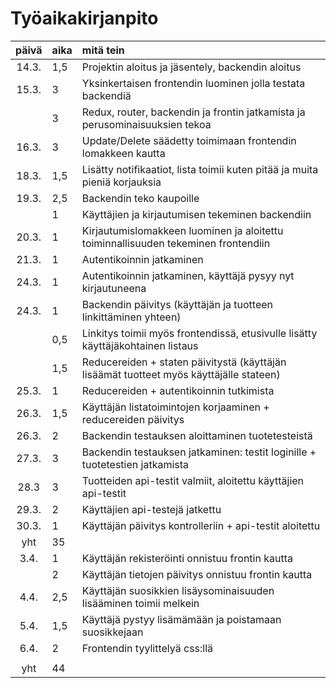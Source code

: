 # Työaikakirjanpito

| päivä | aika | mitä tein  |
| :----:|:-----| :-----|
| 14.3. | 1,5  | Projektin aloitus ja jäsentely, backendin aloitus |
| 15.3. | 3    | Yksinkertaisen frontendin luominen jolla testata backendiä |
|       | 3    | Redux, router, backendin ja frontin jatkamista ja perusominaisuuksien tekoa |
| 16.3. | 3    | Update/Delete säädetty toimimaan frontendin lomakkeen kautta | 
| 18.3. | 1,5  | Lisätty notifikaatiot, lista toimii kuten pitää ja muita pieniä korjauksia | 
| 19.3. | 2,5  | Backendin teko kaupoille | 
|       | 1    | Käyttäjien ja kirjautumisen tekeminen backendiin | 
| 20.3. | 1    | Kirjautumislomakkeen luominen ja aloitettu toiminnallisuuden tekeminen frontendiin |
| 21.3. | 1    | Autentikoinnin jatkaminen |
| 24.3. | 1    | Autentikoinnin jatkaminen, käyttäjä pysyy nyt kirjautuneena |
| 24.3. | 1    | Backendin päivitys (käyttäjän ja tuotteen linkittäminen yhteen) | 
|       | 0,5  | Linkitys toimii myös frontendissä, etusivulle lisätty käyttäjäkohtainen listaus |
|       | 1,5  | Reducereiden + staten päivitystä (käyttäjän lisäämät tuotteet myös käyttäjälle stateen) |
| 25.3. | 1    | Reducereiden + autentikoinnin tutkimista |
| 26.3. | 1,5  | Käyttäjän listatoimintojen korjaaminen + reducereiden päivitys |
| 26.3. | 2    | Backendin testauksen aloittaminen tuotetesteistä |
| 27.3. | 3    | Backendin testauksen jatkaminen: testit loginille + tuotetestien jatkamista |
| 28.3  | 3    | Tuotteiden api-testit valmiit, aloitettu käyttäjien api-testit |
| 29.3. | 2    | Käyttäjien api-testejä jatkettu |
| 30.3. | 1    | Käyttäjän päivitys kontrolleriin + api-testit aloitettu |
| yht   | 35   | |
| 3.4.  | 1    | Käyttäjän rekisteröinti onnistuu frontin kautta |
|       | 2    | Käyttäjän tietojen päivitys onnistuu frontin kautta |
| 4.4.  | 2,5  | Käyttäjän suosikkien lisäysominaisuuden lisääminen toimii melkein |
| 5.4.  | 1,5  | Käyttäjä pystyy lisämämään ja poistamaan suosikkejaan |
| 6.4.  | 2   | Frontendin tyylittelyä css:llä |
||||
| yht   | 44   | |
